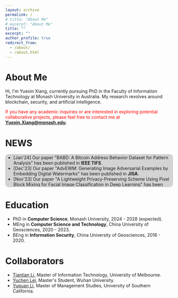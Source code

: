 ```yaml
---
layout: archive
permalink: /
# title: "About Me"
# excerpt: "About Me"
title: ""
excerpt: ""
author_profile: true
redirect_from: 
  - /about/
  - /about.html
---
```


About Me
======
Hi, I'm Yuexin Xiang, currently pursuing PhD in the Faculty of Information Technology at Monash University in Australia. My research revolves around blockchain, security, and artificial intelligence. 

<span style="color: red;">If you have any academic inquiries or are interested in exploring potential collaborative projects, please feel free to contact me at</span> **[Yuexin.Xiang@monash.edu](mailto:Yuexin.Xiang@monash.edu)**.

NEWS
======
<ul style="border: 2px solid #ccc!important; border-radius: 10px; width: 100%; height: 100px; overflow: scroll; background-color: #D3D3D3;">
  <li>[Jan'24] Our paper "BABD: A Bitcoin Address Behavior Dataset for Pattern Analysis" has been published in <strong>IEEE TIFS</strong>.</li>
  <li>[Dec'23] Our paper "AdvEWM: Generating Image Adversarial Examples by Embedding Digital Watermarks" has been published in <strong>JISA</strong>.</li>
  <li>[Nov'23] Our paper "A Lightweight Privacy-Preserving Scheme Using Pixel Block Mixing for Facial Image Classification in Deep Learning" has been published in <strong>EAAI</strong>.</li>
  <li>[Oct'23] I am honored to be the recipient of <strong>Monash Central Scholarship</strong> for 2023.</li>
</ul>

Education
======
* PhD in **Computer Science**, Monash University, 2024 - 2028 (expected).
* MEng in **Computer Science and Technology**, China University of Geosciences, 2020 - 2023.
* BEng in **Information Security**, China University of Geosciences, 2016 - 2020.
 
Collaborators
======
* [Tiantian Li](https://www.linkedin.com/in/tiant-li/), Master of Information Technology, University of Melbourne.
* [Yuchen Lei](https://www.linkedin.com/in/~yclei/), Master's Student, Wuhan University.
* [Yuquan Li](https://www.linkedin.com/in/yuquan-li-0228/), Master of Management Studies, University of Southern California.



